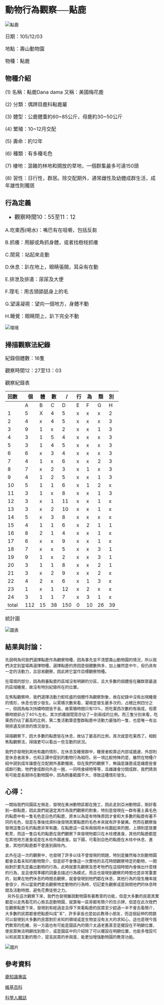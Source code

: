 # 動物行為觀察──黇鹿

![黇鹿](https://raw.githubusercontent.com/Tzu-ching/Tzu-ching/master/15878458_1261809840579905_737563414_o.jpg)

<font size="3pt">

日期：105/12/03<br>

地點：壽山動物園<br>

物種：黇鹿<br>

</font>

## 物種介紹

<font size="3pt">

(1) 名稱：黇鹿Dana dama 又稱：美國梅花鹿<br>

(2) 分類：偶蹄目鹿科黇鹿屬<br>

(3) 體型：公鹿體重約60~85公斤，母鹿約30~50公斤<br>

(4) 繁殖：10~12月交配<br>

(5) 壽命：約12年<br>

(6) 種類：有多種毛色<br>

(7) 棲地：混雜的林地和開放的草地，一個群集最多可達150頭<br>

(8) 習性：日行性，群居。除交配期外，通常雌性及幼體成群生活，成年雄性則獨居<br>

</font>

## 行為定義

<font size="4pt">

* 觀察時間10：55至11：12<br>

</font>

<font size="3pt">

A.吃東西(喝水)：嘴巴有在咀嚼，包括反芻<br>

B.抓癢：用腳或角抓身體，或者找樹枝抓癢<br>

C.閒晃：站起來走動<br>

D.休息：趴在地上，眼睛張開，耳朵有在動<br>

E.排泄及排遺：尿尿及大便<br>

F.理毛：用舌頭舔舐身上的毛<br>

G.望遠凝視：望向一個地方，身體不動<br>

H.睡覺：眼睛閉上，趴下完全不動<br>

</font>


![環境](https://raw.githubusercontent.com/Tzu-ching/Tzu-ching/master/15878264_1182390528548426_1002207565_o.jpg)

## 掃描觀察法紀錄

<font size="3pt">

紀錄個體數：16隻<br>

觀察時間12：27至13：03<br>

觀察紀錄表<br>

</font>

回數   |  個|體 |數 |/ |行 |為 |類 |別   |
-------|----|----|----|----|----|----|----|----|
       |A   |B   |C   |D   |E   |F   |G   |H   |
    1  |5   |X   |4   |5   |x   |x   |x   |2   |
    2  |4   |x   |4   |5   |x   |x   |x   |3   |
    3  |9   |1   |x   |2   |x   |x   |1   |3   |
    4  |3   |1   |5   |4   |x   |x   |x   |3   |
    5  |3   |1   |4   |5   |x   |x   |x   |3   |
    6  |6   |x   |3   |4   |x   |x   |x   |3   |
    7  |4   |1   |x   |6   |x   |x   |2   |3   |
    8  |7   |x   |2   |3   |x   |1   |x   |3   |
    9  |4   |1   |2   |5   |x   |x   |1   |3   |
    10  |5   |1   |1   |6   |x   |1   |2   |x   |
    11  |3   |1   |x   |8   |x   |x   |1   |3   |
    12  |3   |x   |1   |11  |x   |x   |1   |x   |
    13  |3   |x   |2   |10  |x   |x   |1   |x   |
    14  |5   |x   |3   |8   |x   |x   |x   |x   |
    15  |4   |1   |1   |6   |x   |2   |1   |1   |
    16  |8   |2   |1   |4   |x   |x   |1   |x   |
    17  |6   |x   |x   |9   |x   |x   |1   |x   |
    18  |7   |x   |x   |5   |x   |x   |3   |1   |
    19  |9   |1   |x   |2   |x   |x   |3   |1   |
    20  |3   |1   |1   |8   |x   |x   |2   |1   |
    21  |3   |x   |2   |9   |x   |x   |2   |x   |
    22  |4   |2   |x   |6   |x   |1   |3   |x   |
    23  |1   |x   |1   |12  |x   |2   |x   |x   |
    24  |3   |1   |1   |7   |x   |3   |1   |x   |
    total  |112   |15   |38   |150   |0   |10   |26   |39   |
    
<font size="3pt">

統計圖<br>

</font>
    
![圖表](https://github.com/Tzu-ching/Tzu-ching/raw/master/%E5%9C%96%E8%A1%A8.jpg)


## 結果與討論：
   
<font size="2pt">
   
先說明為何我們選擇黇鹿作為觀察物種，因為事先並不清楚壽山動物園的情況，所以我們決定到當場再選擇物種，選擇黇鹿的原因是個體數夠多，加上雖然是中午，但仍具有一定的活動力，且容易觀察，因此將它當作目標觀察物種。<br> 
   
在環境的部分，因為飼養黇鹿的區域沒有明顯的分區，且大多數的個體皆在離群眾最遠的區域睡覺，故沒有特別紀錄所在的位置。<br>
   
在焦點觀察時，我們選擇活動力較旺盛的個體作為觀察對象，故在紀錄中沒有出現睡覺的情形，休息也很少發生。以累積次數來看，凝視是發生最多次的，占總比例四分之一，但因為每次持續時間皆不長，故累積時間只有13%，而吃東西次數約有兩成，但累積時間卻占了40%左右。其次抓癢跟閒晃亦佔了一到兩成的比例。而三隻分別來看，吃東西仍佔了最高的比例，第二隻活動算是整群黇鹿中活動力最強的一隻，也是唯一有出現排遺及排泄的情況發生。<br>
   
掃描觀察下，因大多數的黇鹿皆在休息，故佔了最高的比例，其次就是吃東西了。相較焦點觀察法，掃描更可以看出一些互動的狀況。<br>
   
我們亦發現到其他有趣的情形，在休息及睡覺群中，睡覺者較靠近內部或牆邊，外部則是休息者居多，也和正課中提到的動物行為相符。另一項比較特殊的是，雖然在物種介紹中說到成年雄鹿在交配期外喜歡獨居，但在我們的觀察下，無論是雄鹿或是雌鹿皆會成群行動，牠們會成群向外走一圈，一同啃食植物等等，且雌雄會分開成群，我們猜測有可能是長期待在動物園中，因為飼養範圍不大，導致這種情形發生。<br>

</font>

## 心得：

<font size="2pt">

一開始我們向園區左側走，發現在美洲動物區都在施工，因此走到亞洲動物區，剛好看到一群黇鹿，因此我們就選定其作為我們觀察的對象，特別是發現在一群有著土黃毛色的黇鹿中有一隻毛色是白色的黇鹿，原本以為是有特殊原因才會和大多數的黇鹿有著不同的毛色，但是在事後找資料後發現其實黇鹿的毛色本來就有許多變異。然而在觀察後發現這隻白毛的黇鹿非常有趣，在黇鹿這一區有兩個用木柱圍起來的圈，上頭則是放置乾草，而這一隻白毛的黇鹿在我們觀察下來發現牠都只在木柱裡進食，其他的黇鹿都是在其他地方進食或是在木柱外圍進食。如下圖，可看到白色的黇鹿在木柱中休息、進食，其他的黇鹿都不曾進到圓柱內。<br>
    
此外在這一次的觀察中，也發現了許多以往不曾發現的問題，特別是雖然每次到動物園都會去看未知的動物簡介，但是卻不會像這一次實地的去花時間觀察特定的動物，一開始對於要先定義出動物的行為，此時就要先觀察及思考牠們在這個時間內會做出什麼樣的行為，並且使用準確的詞彙去描述行為模式，而且也發現到觀察的時間也是非常重要的，如果在牠們休息的時間去觀察，就會發現到牠們都在休息，其他行為的發生機率就會很少，所以當我們要去觀察特定動物的行為時，切記要先觀察或是詢問他們的休息時間及活動時間，避免花費徒勞之力。<br>
  
另外在這次觀察下來，我們也發現雖說動物園有著教育的功能，但是大多數的民眾其實都是以走馬看花的心態去逛動物園，就算每一區旁都有簡介的告示牌，但是在此次我們在觀察黇鹿下來，發現到有經過並且停下來看黇鹿的民眾至少超過一半不會去看簡介，大多數的民眾都會把黇鹿叫成"羊"，許多家長也是如此教導小朋友，而這個延伸的問題可以發現到大多數的民眾對於未知的領域或是生物並沒有太大的求知心，這也是現今我們教育的危機，另一方面也有可能是園區內的簡介太過老舊甚至是擺設在不明顯位置，使民眾無法明顯找到簡介，或是園區中的介紹除了可以擺設在明顯位置，也能多增設可以和民眾互動的簡介，提高民眾的參與度，能更加增強動物園的教育功能。<br> 

</font>

![圖片](https://github.com/Tzu-ching/Tzu-ching/raw/master/15878412_1261809803913242_1464194827_o.jpg)

## 參考資料

[鹿知識專區](http://deer.tlri.gov.tw/deertw/know/dama_dama.html)

[維基百科](https://zh.wikipedia.org/zh-tw/%E9%BB%87%E9%B9%BF)

[科學人雜誌](http://sa.ylib.com/MagCont.aspx?Unit=newscan&id=2433)
